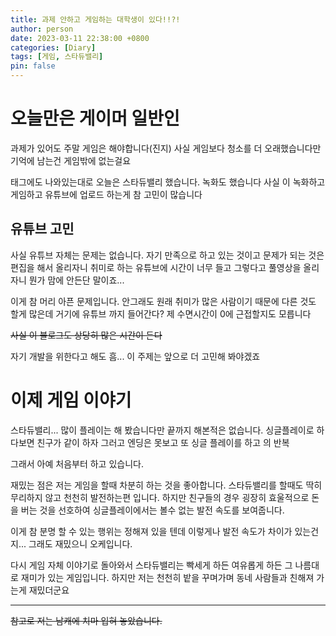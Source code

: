 ```yaml
---
title: 과제 안하고 게임하는 대학생이 있다!!?!
author: person
date: 2023-03-11 22:38:00 +0800
categories: [Diary]
tags: [게임, 스타듀밸리]
pin: false
---
```

# 오늘만은 게이머 일반인

과제가 있어도 주말 게임은 해야합니다(진지)
사실 게임보다 청소를 더 오래했습니다만 기억에 남는건 게임밖에 없는걸요

태그에도 나와있는대로 오늘은 스타듀밸리 했습니다. 녹화도 했습니다
사실 이 녹화하고 게임하고 유튜브에 업로드 하는게 참 고민이 많습니다

## 유튜브 고민

사실 유튜브 자체는 문제는 없습니다. 자기 만족으로 하고 있는 것이고
문제가 되는 것은 편집을 해서 올리자니 취미로 하는 유튜브에 시간이 너무 들고 그렇다고 풀영상을 올리자니 뭔가 맘에 안든단 말이죠...

이게 참 머리 아픈 문제입니다.
안그래도 원래 취미가 많은 사람이기 때문에 다른 것도 할게 많은데 거기에 유튜브 까지 들어간다?
제 수면시간이 0에 근접할지도 모릅니다

~~사실 이 블로그도 상당히 많은 시간이 든다~~

자기 개발을 위한다고 해도 흠...
이 주제는 앞으로 더 고민해 봐야겠죠

# 이제 게임 이야기

스타듀밸리... 많이 플레이는 해 봤습니다만 끝까지 해본적은 없습니다. 
싱글플레이로 하다보면 친구가 같이 하자 그러고 엔딩은 못보고 또 싱글 플레이를 하고 의 반복

그래서 아예 처음부터 하고 있습니다. 

재밌는 점은 저는 게임을 할때 차분히 하는 것을 좋아합니다. 
스타듀밸리를 할때도 딱히 무리하지 않고 천천히 발전하는편 입니다. 하지만 친구들의 경우 굉장히 효울적으로 돈을 버는 것을 선호하여 싱글플레이에서는 볼수 없는 발전 속도를 보여줍니다. 

이게 참 분명 할 수 있는 행위는 정해져 있을 텐데 이렇게나 발전 속도가 차이가 있는건지...
그래도 재밌으니 오케입니다.

다시 게임 자체 이야기로 돌아와서 스타듀밸리는 빡세게 하든 여유롭게 하든 그 나름대로 재미가 있는 게임입니다. 
하지만 저는 천천히 밭을 꾸며가며 동네 사람들과 친해져 가는게 재밌더군요

---

~~참고로 저는 남캐에 치마 입혀 놓았습니다.~~